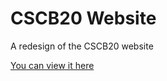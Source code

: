 # CSCB20 Website

A redesign of the CSCB20 website 

[You can view it here](https://cscb20-heroku-deployment.herokuapp.com/)
